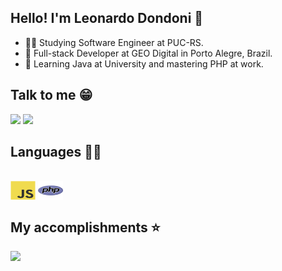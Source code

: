 ## Hello! I'm Leonardo Dondoni 🤗


 - 👨‍🎓 Studying Software Engineer at PUC-RS.
 - 💼 Full-stack Developer at GEO Digital in Porto Alegre, Brazil.
 - 🌱 Learning Java at University and mastering PHP at work.
 
 
 ## Talk to me 😁
  <div>
  <a href = "mailto:leonardods2002@gmail.com"><img src="https://img.shields.io/badge/Gmail-D14836?style=for-the-badge&logo=gmail&logoColor=white" target="_blank"></a>
  <a href="https://www.linkedin.com/in/leonardodondoni" target="_blank"><img src="https://img.shields.io/badge/-LinkedIn-%230077B5?style=for-the-badge&logo=linkedin&logoColor=white" target="_blank"></a>   
</div>


##  Languages 👨‍💻

<div style="display: inline_block"><br>
  <img align="center" alt="Leo-JavaScript" height="30" width="40" src="https://raw.githubusercontent.com/devicons/devicon/master/icons/javascript/javascript-original.svg">
  <img align="center" alt="Leo-Java" height="30" width="40" src="https://raw.githubusercontent.com/devicons/devicon/master/icons/php/php-original.svg">
</div>



## My accomplishments ⭐
 
 <div>
  <a href="https://github.com/leonardodondoni">
  <img width="42%" src="https://github-readme-stats.vercel.app/api?username=leonardodondoni&show_icons=true&theme=dark&include_all_commits=true&count_private=true">
 </div>
  
